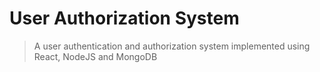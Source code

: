 # User Authorization System

> A user authentication and authorization system implemented using React, NodeJS and MongoDB